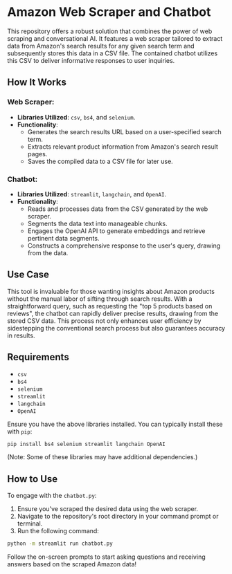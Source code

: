 # Amazon Web Scraper and Chatbot

This repository offers a robust solution that combines the power of web scraping and conversational AI. It features a web scraper tailored to extract data from Amazon's search results for any given search term and subsequently stores this data in a CSV file. The contained chatbot utilizes this CSV to deliver informative responses to user inquiries.

## How It Works

### Web Scraper:
- **Libraries Utilized**: `csv`, `bs4`, and `selenium`.
- **Functionality**:
  - Generates the search results URL based on a user-specified search term.
  - Extracts relevant product information from Amazon's search result pages.
  - Saves the compiled data to a CSV file for later use.

### Chatbot:
- **Libraries Utilized**: `streamlit`, `langchain`, and `OpenAI`.
- **Functionality**:
  - Reads and processes data from the CSV generated by the web scraper.
  - Segments the data text into manageable chunks.
  - Engages the OpenAI API to generate embeddings and retrieve pertinent data segments.
  - Constructs a comprehensive response to the user's query, drawing from the data.

## Use Case

This tool is invaluable for those wanting insights about Amazon products without the manual labor of sifting through search results. With a straightforward query, such as requesting the "top 5 products based on reviews", the chatbot can rapidly deliver precise results, drawing from the stored CSV data. This process not only enhances user efficiency by sidestepping the conventional search process but also guarantees accuracy in results.

## Requirements

- `csv`
- `bs4`
- `selenium`
- `streamlit`
- `langchain`
- `OpenAI`

Ensure you have the above libraries installed. You can typically install these with `pip`:

```bash
pip install bs4 selenium streamlit langchain OpenAI
```

(Note: Some of these libraries may have additional dependencies.)

## How to Use

To engage with the `chatbot.py`:

1. Ensure you've scraped the desired data using the web scraper.
2. Navigate to the repository's root directory in your command prompt or terminal.
3. Run the following command:

```bash
python -m streamlit run chatbot.py
```

Follow the on-screen prompts to start asking questions and receiving answers based on the scraped Amazon data!
